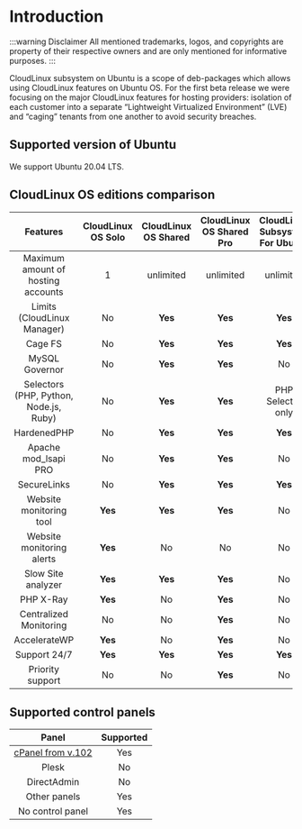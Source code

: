 # Introduction

:::warning Disclaimer
All mentioned trademarks, logos, and copyrights are property of their respective owners and are only mentioned for informative purposes.
:::

CloudLinux subsystem on Ubuntu is a scope of deb-packages which allows using CloudLinux features on Ubuntu OS.
For the first beta release we were focusing on the major CloudLinux features for hosting providers: isolation of each customer into a separate “Lightweight Virtualized Environment” (LVE) and “caging” tenants from one another to avoid security breaches.

## Supported version of Ubuntu

We support Ubuntu 20.04 LTS.

## CloudLinux OS editions comparison

|**Features**|**CloudLinux OS Solo**|**CloudLinux OS Shared**|**CloudLinux OS Shared Pro**|**CloudLinux Subsystem For Ubuntu**|
|:-:|:-:|:-:|:-:|:-:|
|Maximum amount of hosting accounts|1|unlimited|unlimited|unlimited|
|Limits (CloudLinux Manager)|No|**Yes**|**Yes**|**Yes**|
|Cage FS|No|**Yes**|**Yes**|**Yes**|
|MySQL Governor|No|**Yes**|**Yes**|No|
|Selectors (PHP, Python, Node.js, Ruby)|No|**Yes**|**Yes**|PHP Selector only|
|HardenedPHP|No|**Yes**|**Yes**|**Yes**|
|Apache mod_lsapi PRO|No|**Yes**|**Yes**|No|
|SecureLinks|No|**Yes**|**Yes**|**Yes**|
|Website monitoring tool|**Yes**|**Yes**|**Yes**|No|
|Website monitoring alerts|**Yes**|No|No|No|
|Slow Site analyzer|**Yes**|**Yes**|**Yes**|No|
|PHP X-Ray|**Yes**|No|**Yes**|No|
|Centralized Monitoring|No|No|**Yes**|No|
|AccelerateWP|**Yes**|No|**Yes**|No|
|Support 24/7|**Yes**|**Yes**|**Yes**|**Yes**|
|Priority support|No|No|**Yes**|No|

## Supported control panels

| **Panel** | **Supported** |
|:-:|:-:|
|[cPanel from v.102](https://blog.cpanel.com/ubuntu-lts-and-full-cpanel-support/) | Yes |
|Plesk| No |
|DirectAdmin| No |
|Other panels| Yes |
|No control panel| Yes |